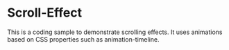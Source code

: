# Scroll-Effect

This is a coding sample to demonstrate scrolling effects. It uses animations based on CSS properties such as animation-timeline. 
